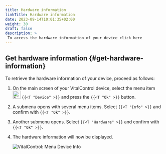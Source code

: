 ```yaml
---
title: Hardware information
linkTitle: Hardware information
date: 2023-09-14T10:01:35+02:00
weight: 30
draft: false
description: >
 To access the hardware information of your device click here
---
```

## Get hardware information {#get-hardware-information}

To retrieve the hardware information of your device, proceed as follows:

1. On the main screen of your VitalControl device, select the menu item <img src="/icons/device.svg" width="25" align="bottom" alt="Device" />  `{{<T "Device" >}}` and press the `{{<T "Ok" >}}` button.

2. A submenu opens with several menu items. Select `{{<T "Info" >}}` and confirm with `{{<T "Ok" >}}`.

3. Another submenu opens. Select `{{<T "Hardware" >}}` and confirm with `{{<T "Ok" >}}`.

4. The hardware information will now be displayed.

   ![VitalControl: Menu Device Info](../images/hardware.png "Get hardware information")
